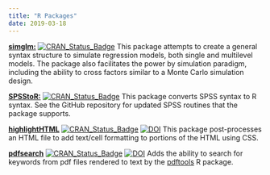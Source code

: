 ```yaml
---
title: "R Packages"
date: 2019-03-18
---
```

[**simglm:**](https://simglm.brandonlebeau.org) [![CRAN_Status_Badge](https://www.r-pkg.org/badges/version/simglm)](https://cran.r-project.org/package=simglm) This package attempts to create a general syntax structure to simulate regression models, both single and multilevel models. The package also facilitates the power by simulation paradigm, including the ability to cross factors similar to a Monte Carlo simulation design.

 
[**SPSStoR:**](https://github.com/lebebr01/SPSStoR) [![CRAN_Status_Badge](https://www.r-pkg.org/badges/version/SPSStoR)](https://cran.r-project.org/package=SPSStoR) This package converts SPSS syntax to R syntax. See the GitHub repository for updated SPSS routines that the package supports.

    
[**highlightHTML**](https://github.com/lebebr01/highlightHTML) [![CRAN_Status_Badge](https://www.r-pkg.org/badges/version/highlightHTML)](https://cran.r-project.org/package=highlightHTML) [![DOI](https://joss.theoj.org/papers/10.21105/joss.00185/status.svg)](https://doi.org/10.21105/joss.00185) This package post-processes an HTML file to add text/cell formatting to portions of the HTML using CSS.


[**pdfsearch**](https://pdfsearch.brandonlebeau.org) [![CRAN_Status_Badge](https://www.r-pkg.org/badges/version/pdfsearch)](https://cran.r-project.org/package=pdfsearch) [![DOI](https://joss.theoj.org/papers/10.21105/joss.00668/status.svg)](https://doi.org/10.21105/joss.00668) Adds the ability to search for keywords from pdf files rendered to text by the [pdftools](https://ropensci.org/blog/2016/03/01/pdftools-and-jeroen) R package.
    
